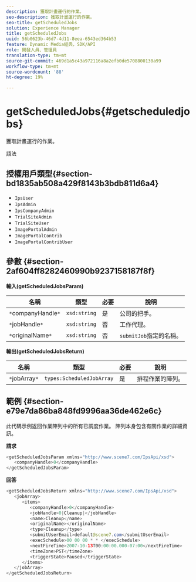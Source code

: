 ```yaml
---
description: 獲取計畫運行的作業。
seo-description: 獲取計畫運行的作業。
seo-title: getScheduledJobs
solution: Experience Manager
title: getScheduledJobs
uuid: 56b0623b-46d7-4d11-8eea-6543ed364b53
feature: Dynamic Media經典，SDK/API
role: 開發人員、管理員
translation-type: tm+mt
source-git-commit: 469d1a5c43a972116a8a2efb0de5708800130a99
workflow-type: tm+mt
source-wordcount: '88'
ht-degree: 19%

---
```



# getScheduledJobs{#getscheduledjobs}

獲取計畫運行的作業。

語法

## 授權用戶類型{#section-bd1835ab508a429f8143b3bdb811d6a4}

* `IpsUser`
* `IpsAdmin`
* `IpsCompanyAdmin`
* `TrialSiteAdmin`
* `TrialSiteUser`
* `ImagePortalAdmin`
* `ImagePortalContrib`
* `ImagePortalContribUser`

## 參數 {#section-2af604ff8282460990b9237158187f8f}

**輸入(getScheduledJobsParam)**

| 名稱 | 類型 | 必要 | 說明 |
|---|---|---|---|
| `*`companyHandle`*` | `xsd:string` | 是 | 公司的把手。 |
| `*`jobHandle`*` | `xsd:string` | 否 | 工作代理。 |
| `*`originalName`*` | `xsd:string` | 否 | `submitJob`指定的名稱。 |

**輸出(getScheduledJobsReturn)**

| 名稱 | 類型 | 必要 | 說明 |
|---|---|---|---|
| `*`jobArray`*` | `types:ScheduledJobArray` | 是 | 排程作業的陣列。 |

## 範例 {#section-e79e7da86ba848fd9996aa36de462e6c}

此代碼示例返回作業陣列中的所有已調度作業。 陣列本身包含有關作業的詳細資訊。

**請求**

```java
<getScheduledJobsParam xmlns="http://www.scene7.com/IpsApi/xsd">
   <companyHandle>0</companyHandle>
</getScheduledJobsParam>
```

**回答**

```java
<getScheduledJobsReturn xmlns="http://www.scene7.com/IpsApi/xsd">
   <jobArray>
      <items>
         <companyHandle>0</companyHandle>
         <jobHandle>0|Cleanup|</jobHandle>
         <name>Cleanup</name>
         <originalName></originalName>
         <type>Cleanup</type>
         <submitUserEmail>default@scene7.com</submitUserEmail>
         <execSchedule>00 00 00 * * </execSchedule>
         <nextFireTime>2007-10-13T00:00:00.000-07:00</nextFireTime>
         <timeZone>PST</timeZone>
         <triggerState>Paused</triggerState>
      </items>
   </jobArray>
</getScheduledJobsReturn>
```

